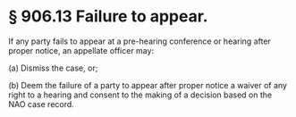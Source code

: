 # § 906.13   Failure to appear.

If any party fails to appear at a pre-hearing conference or hearing after proper notice, an appellate officer may:


(a) Dismiss the case, or;


(b) Deem the failure of a party to appear after proper notice a waiver of any right to a hearing and consent to the making of a decision based on the NAO case record.




